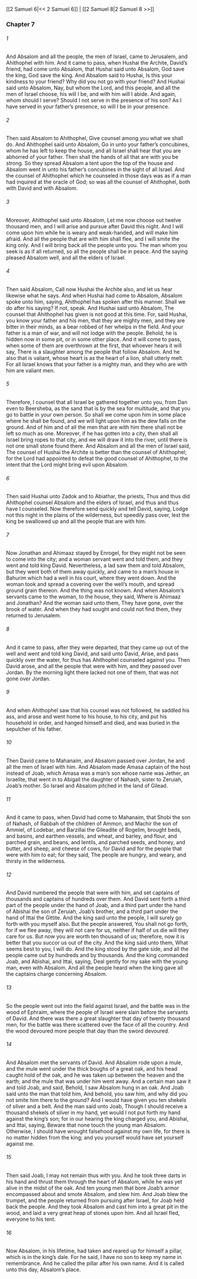 [[2 Samuel 6|<< 2 Samuel 6]]  |  [[2 Samuel 8|2 Samuel 8 >>]]

### Chapter 7
###### 1
And Absalom and all the people, the men of Israel, came to Jerusalem, and Ahithophel with him. And it came to pass, when Hushai the Archite, David’s friend, had come unto Absalom, that Hushai said unto Absalom, God save the king, God save the king. And Absalom said to Hushai, Is this your kindness to your friend? Why did you not go with your friend? And Hushai said unto Absalom, Nay, but whom the Lord, and this people, and all the men of Israel choose, his will I be, and with him will I abide. And again, whom should I serve? Should I not serve in the presence of his son? As I have served in your father’s presence, so will I be in your presence.

###### 2
Then said Absalom to Ahithophel, Give counsel among you what we shall do. And Ahithophel said unto Absalom, Go in unto your father’s concubines, whom he has left to keep the house, and all Israel shall hear that you are abhorred of your father. Then shall the hands of all that are with you be strong. So they spread Absalom a tent upon the top of the house and Absalom went in unto his father’s concubines in the sight of all Israel. And the counsel of Ahithophel which he counseled in those days was as if a man had inquired at the oracle of God; so was all the counsel of Ahithophel, both with David and with Absalom.

###### 3
Moreover, Ahithophel said unto Absalom, Let me now choose out twelve thousand men, and I will arise and pursue after David this night. And I will come upon him while he is weary and weak-handed, and will make him afraid. And all the people that are with him shall flee, and I will smite the king only. And I will bring back all the people unto you. The man whom you seek is as if all returned, so all the people shall be in peace. And the saying pleased Absalom well, and all the elders of Israel.

###### 4
Then said Absalom, Call now Hushai the Archite also, and let us hear likewise what he says. And when Hushai had come to Absalom, Absalom spoke unto him, saying, Ahithophel has spoken after this manner. Shall we do after his saying? If not, speak. And Hushai said unto Absalom, The counsel that Ahithophel has given is not good at this time. For, said Hushai, you know your father and his men, that they are mighty men, and they are bitter in their minds, as a bear robbed of her whelps in the field. And your father is a man of war, and will not lodge with the people. Behold, he is hidden now in some pit, or in some other place. And it will come to pass, when some of them are overthrown at the first, that whoever hears it will say, There is a slaughter among the people that follow Absalom. And he also that is valiant, whose heart is as the heart of a lion, shall utterly melt. For all Israel knows that your father is a mighty man, and they who are with him are valiant men.

###### 5
Therefore, I counsel that all Israel be gathered together unto you, from Dan even to Beersheba, as the sand that is by the sea for multitude, and that you go to battle in your own person. So shall we come upon him in some place where he shall be found, and we will light upon him as the dew falls on the ground. And of him and of all the men that are with him there shall not be left so much as one. Moreover, if he has gotten into a city, then shall all Israel bring ropes to that city, and we will draw it into the river, until there is not one small stone found there. And Absalom and all the men of Israel said, The counsel of Hushai the Archite is better than the counsel of Ahithophel; for the Lord had appointed to defeat the good counsel of Ahithophel, to the intent that the Lord might bring evil upon Absalom.

###### 6
Then said Hushai unto Zadok and to Abiathar, the priests, Thus and thus did Ahithophel counsel Absalom and the elders of Israel, and thus and thus have I counseled. Now therefore send quickly and tell David, saying, Lodge not this night in the plains of the wilderness, but speedily pass over, lest the king be swallowed up and all the people that are with him.

###### 7
Now Jonathan and Ahimaaz stayed by Enrogel, for they might not be seen to come into the city; and a woman servant went and told them, and they went and told king David. Nevertheless, a lad saw them and told Absalom, but they went both of them away quickly, and came to a man’s house in Bahurim which had a well in his court, where they went down. And the woman took and spread a covering over the well’s mouth, and spread ground grain thereon. And the thing was not known. And when Absalom’s servants came to the woman, to the house, they said, Where is Ahimaaz and Jonathan? And the woman said unto them, They have gone, over the brook of water. And when they had sought and could not find them, they returned to Jerusalem.

###### 8
And it came to pass, after they were departed, that they came up out of the well and went and told king David, and said unto David, Arise, and pass quickly over the water, for thus has Ahithophel counseled against you. Then David arose, and all the people that were with him, and they passed over Jordan. By the morning light there lacked not one of them, that was not gone over Jordan.

###### 9
And when Ahithophel saw that his counsel was not followed, he saddled his ass, and arose and went home to his house, to his city, and put his household in order, and hanged himself and died, and was buried in the sepulcher of his father.

###### 10
Then David came to Mahanaim, and Absalom passed over Jordan, he and all the men of Israel with him. And Absalom made Amasa captain of the host instead of Joab, which Amasa was a man’s son whose name was Jether, an Israelite, that went in to Abigail the daughter of Nahash, sister to Zeruiah, Joab’s mother. So Israel and Absalom pitched in the land of Gilead.

###### 11
And it came to pass, when David had come to Mahanaim, that Shobi the son of Nahash, of Rabbah of the children of Ammon, and Machir the son of Ammiel, of Lodebar, and Barzillai the Gileadite of Rogelim, brought beds, and basins, and earthen vessels, and wheat, and barley, and flour, and parched grain, and beans, and lentils, and parched seeds, and honey, and butter, and sheep, and cheese of cows, for David and for the people that were with him to eat; for they said, The people are hungry, and weary, and thirsty in the wilderness.

###### 12
And David numbered the people that were with him, and set captains of thousands and captains of hundreds over them. And David sent forth a third part of the people under the hand of Joab, and a third part under the hand of Abishai the son of Zeruiah, Joab’s brother, and a third part under the hand of Ittai the Gittite. And the king said unto the people, I will surely go forth with you myself also. But the people answered, You shall not go forth, for if we flee away, they will not care for us, neither if half of us die will they care for us. But now you are worth ten thousand of us; therefore, now it is better that you succor us out of the city. And the king said unto them, What seems best to you, I will do. And the king stood by the gate side, and all the people came out by hundreds and by thousands. And the king commanded Joab, and Abishai, and Ittai, saying, Deal gently for my sake with the young man, even with Absalom. And all the people heard when the king gave all the captains charge concerning Absalom.

###### 13
So the people went out into the field against Israel, and the battle was in the wood of Ephraim, where the people of Israel were slain before the servants of David. And there was there a great slaughter that day of twenty thousand men, for the battle was there scattered over the face of all the country. And the wood devoured more people that day than the sword devoured.

###### 14
And Absalom met the servants of David. And Absalom rode upon a mule, and the mule went under the thick boughs of a great oak, and his head caught hold of the oak, and he was taken up between the heaven and the earth; and the mule that was under him went away. And a certain man saw it and told Joab, and said, Behold, I saw Absalom hung in an oak. And Joab said unto the man that told him, And behold, you saw him, and why did you not smite him there to the ground? And I would have given you ten shekels of silver and a belt. And the man said unto Joab, Though I should receive a thousand shekels of silver in my hand, yet would I not put forth my hand against the king’s son; for in our hearing the king charged you, and Abishai, and Ittai, saying, Beware that none touch the young man Absalom. Otherwise, I should have wrought falsehood against my own life, for there is no matter hidden from the king; and you yourself would have set yourself against me.

###### 15
Then said Joab, I may not remain thus with you. And he took three darts in his hand and thrust them through the heart of Absalom, while he was yet alive in the midst of the oak. And ten young men that bore Joab’s armor encompassed about and smote Absalom, and slew him. And Joab blew the trumpet, and the people returned from pursuing after Israel, for Joab held back the people. And they took Absalom and cast him into a great pit in the wood, and laid a very great heap of stones upon him. And all Israel fled, everyone to his tent.

###### 16
Now Absalom, in his lifetime, had taken and reared up for himself a pillar, which is in the king’s dale. For he said, I have no son to keep my name in remembrance. And he called the pillar after his own name. And it is called unto this day, Absalom’s place.